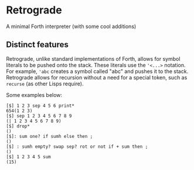 # Retrograde
A minimal Forth interpreter (with some cool additions)

## Distinct features
Retrograde, unlike standard implementations of Forth, allows for symbol literals to be pushed onto the stack. These literals use the `'<...>` notation. For example, `'abc` creates a symbol called "abc" and pushes it to the stack.
Retrograde allows for recursion without a need for a special token, such as `recurse` (as other Lisps require).

Some examples below:
```
[$] 1 2 3 sep 4 5 6 print*
654(1 2 3)
[$] sep 1 2 3 4 5 6 7 8 9
(| 1 2 3 4 5 6 7 8 9)
[$] drop*
()
[$]: sum one? if sumh else then ;
()
[$] : sumh empty? swap sep? rot or not if + sum then ;
()
[$] 1 2 3 4 5 sum
(15)
```
